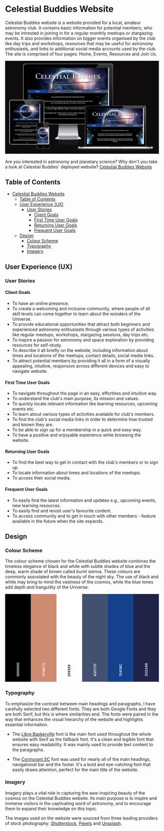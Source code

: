# Celestial Buddies Website

Celestial Buddies website is a website provided for a local, amateur astronomy club. It contains basic information for potential members, who may be intrested in joining in for a regular monthly meetups or stargazing events. It also provides information on bigger events organised by the club like day trips and workshops, resources that may be useful for astronomy enthusiasts, and links to additional social media accounts used by the club. The site is comprised of four pages: Home, Events, Resources and Join Us.

![Celestial Buddies Website](assets/images/MockUp_updated.png)

Are you interested in astronomy and planetary science? Why don't you take a look at Celestial Buddies' deployed website? [Celestial Buddies Website](https://nataliaczeladka.github.io/celestial-buddies/)

## Table of Contents

- [Celestial Buddies Website](#celestial-buddies-website)
  - [Table of Contents](#table-of-contents)
  - [User Experience (UX)](#user-experience-ux)
    - [User Stories](#user-stories)
      - [Client Goals](#client-goals)
      - [First Time User Goals](#first-time-user-goals)
      - [Returning User Goals](#returning-user-goals)
      - [Frequent User Goals](#frequent-user-goals)
  - [Design](#design)
    - [Colour Scheme](#colour-scheme)
    - [Typography](#typography)
    - [Imagery](#imagery)

## User Experience (UX)

### User Stories

#### Client Goals 
  - To have an online presence.
  - To create a welcoming and inclusive community, where people of all skill levels can come together to learn about the wonders of the Universe.
  - To provide educational opportunities that attract both beginners and experienced astronomy enthusiasts through various types of activities like regular meetups, workshops, stargazing sessions, day trips etc.
  - To inspire a passion for astronomy and space exploration by providing resources for self-study.
  - To describe it all briefly on the website, including information about times and locations of the meetups, contact details, social media links.
  - To attract potential members by providing it all in a form of a visually appealing, intuitive, responsive across different devices and easy to navigate website.

#### First Time User Goals
  - To navigate throughout the page in an easy, effortless and intuitive way.
  - To understand the club's main purpose, its mission and values.
  - To quickly locate relevant information like learning resources, upcoming events etc.
  - To learn about various types of activities available for club's members.
  - To find the club's social media links in order to determine how trusted and known they are.
  - To be able to sign up for a membership in a quick and easy way.
  - To have a positive and enjoyable experience while browsing the website.

#### Returning User Goals
  - To find the best way to get in contact with the club's members or to sign up.
  - To locate information about times and locations of the meetups.
  - To access their social media.

#### Frequent User Goals
  - To easily find the latest information and updates e.g., upcoming events, new learning resources.
  - To easily find and revisit user's favourite content.
  - To access community and to get in touch with other members - feature available in the future when the site expands.

## Design

### Colour Scheme

The colour scheme chosen for the Celestial Buddies website combines the timeless elegance of black and white with subtle shades of blue and the deep, warm shade of brown called burnt sienna. These colours are commonly assosiated with the beauty of the night sky. The use of black and white may bring to mind the vastness of the cosmos, while the blue tones add depth and tranguility of the Universe.

![Colour Palette](assets/images/ColourPalette_updated.png)

### Typography

To emphasize the contrast between main headings and paragraphs, I have carefully selected two different fonts. They are both Google Fonts and they are both Serif, but this is where similarities end. The fonts were paired in the way that enhances the visual hierarchy of the website and highlights essential information.

* The [Libre Baskerville](https://fonts.google.com/specimen/Libre+Baskerville?query=libre) font is the main font used throughout the whole website with Serif as the fallback font. It's a clean and legible font that ensures easy readability. It was mainly used to provide text content to the paragraphs.

* The [Cormorant SC](https://fonts.google.com/specimen/Cormorant+SC?query=cormorant+) font was used for nearly all of the main headings, navigational bar and the footer. It's a bold and eye-catching font that easily draws attention, perfect for the main title of the website.

### Imagery

Imagery plays a vital role in capturing the awe-inspiring beauty of the cosmos on the Celestial Buddies website. Its main purpose is to inspire and immerse visitors in the captivating word of astronomy, and to encourage them to expand their knowledge on this topic.

The images used on the website were sourced from three leading providers of stock photography: [Shutterstock](https://www.shutterstock.com/), [Pexels](https://www.pexels.com/) and [Unsplash](https://unsplash.com/).
